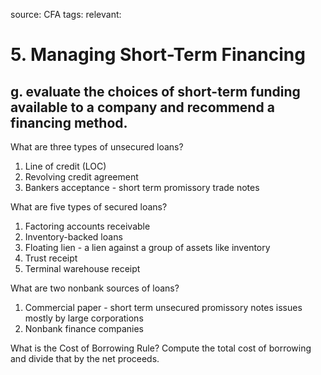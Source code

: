 source: CFA
tags: 
relevant: 

# 5. Managing Short-Term Financing

## g. evaluate the choices of short-term funding available to a company and recommend a financing method.

What are three types of unsecured loans?
1. Line of credit (LOC)
2. Revolving credit agreement
3. Bankers acceptance - short term promissory trade notes

What are five types of secured loans?
1. Factoring accounts receivable
2. Inventory-backed loans
3. Floating lien - a lien against a group of assets like inventory
4. Trust receipt
5. Terminal warehouse receipt

What are two nonbank sources of loans?
1. Commercial paper - short term unsecured promissory notes issues mostly by large corporations
2. Nonbank finance companies

What is the Cost of Borrowing Rule?
Compute the total cost of borrowing and divide that by the net proceeds.

